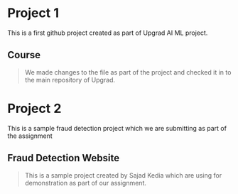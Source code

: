 
# Project 1

This is a first github project created as part of Upgrad AI ML project. 

## Course

> We made changes to the file as part of the project and checked it in to the main repository of Upgrad.
>
# Project 2

This is a sample fraud detection project which we are submitting as part of the assignment

## Fraud Detection Website

> This is a sample project created by Sajad Kedia which are using for demonstration as part of our assignment.


